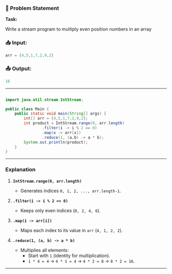### 🧩 Problem Statement

**Task:**

Write a stream program to multiply even position numbers in an array

### 📥 Input:

```java
arr = {4,5,1,7,2,9,2}
```

### 📤 Output:

```java
16
```

---



``` java

import java.util.stream.IntStream;

public class Main {
    public static void main(String[] args) {
        int[] arr = {4,5,1,7,2,9,2};
        int product = IntStream.range(0, arr.length)
                .filter(i -> i % 2 == 0)
                .map(x -> arr[x])
                .reduce(1, (a,b) -> a * b);
        System.out.println(product);
    }
}

```

---

### **Explanation**
1. **`IntStream.range(0, arr.length)`**  
   - Generates indices `0, 1, 2, ..., arr.length-1`.

2. **`.filter(i -> i % 2 == 0)`**  
   - Keeps only even indices (`0, 2, 4, 6`).

3. **`.map(i -> arr[i])`**  
   - Maps each index to its value in `arr` (`4, 1, 2, 2`).

4. **`.reduce(1, (a, b) -> a * b)`**  
   - Multiplies all elements:
     - Start with `1` (identity for multiplication).
     - `1 * 4 = 4` → `4 * 1 = 4` → `4 * 2 = 8` → `8 * 2 = 16`.

---
